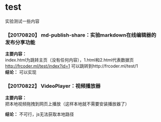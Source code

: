 # test
实验测试一些内容

### 【20170820】 md-publish-share：实验markdown在线编辑器的发布分享功能
__主要内容：__  
index.html为跳转主页（没有任何内容），1.html和2.html代表数据页  
http://frcoder.ml/test/index?id=1 可以跳转到http://frcoder.ml/test/1  
__结论：__ 可以实现


### 【20170822】 VideoPlayer：视频播放器
__主要内容：__  
把本地视频拖拽到网页上播放（这样本地就不需要安装播放器了）

__结论：__ 不可行，js无法获取本地路径